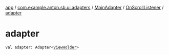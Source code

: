 [app](../../../index.md) / [com.example.anton.sb.ui.adapters](../../index.md) / [MainAdapter](../index.md) / [OnScrollListener](index.md) / [adapter](./adapter.md)

# adapter

`val adapter: Adapter<`[`ViewHolder`](../-view-holder/index.md)`>`